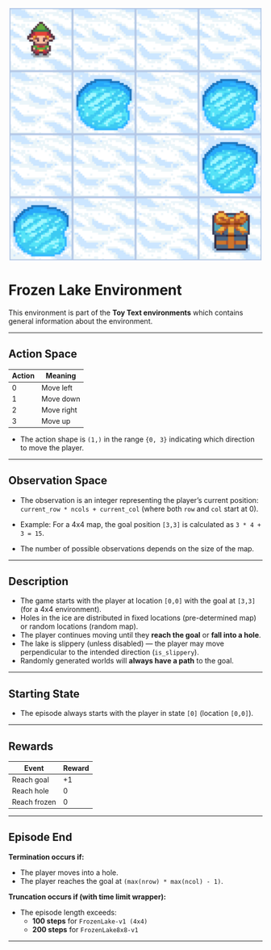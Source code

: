 <p align="center">
  <img src="FrozenLakeEnv/Media/frozen_lake.gif" width="500">
</p>

# Frozen Lake Environment

This environment is part of the **Toy Text environments** which contains general information about the environment.

---

## Action Space
| Action | Meaning      |
|--------|-------------|
| 0      | Move left   |
| 1      | Move down   |
| 2      | Move right  |
| 3      | Move up     |

- The action shape is `(1,)` in the range `{0, 3}` indicating which direction to move the player.

---

## Observation Space
- The observation is an integer representing the player’s current position:  
  `current_row * ncols + current_col` (where both `row` and `col` start at 0).

- Example: For a 4x4 map, the goal position `[3,3]` is calculated as `3 * 4 + 3 = 15`.

- The number of possible observations depends on the size of the map.

---

## Description
- The game starts with the player at location `[0,0]` with the goal at `[3,3]` (for a 4x4 environment).  
- Holes in the ice are distributed in fixed locations (pre-determined map) or random locations (random map).  
- The player continues moving until they **reach the goal** or **fall into a hole**.  
- The lake is slippery (unless disabled) — the player may move perpendicular to the intended direction (`is_slippery`).  
- Randomly generated worlds will **always have a path** to the goal.  

---

## Starting State
- The episode always starts with the player in state `[0]` (location `[0,0]`).  

---

## Rewards
| Event        | Reward |
|--------------|--------|
| Reach goal   | +1     |
| Reach hole   | 0      |
| Reach frozen | 0      |

---

## Episode End
**Termination occurs if:**
- The player moves into a hole.  
- The player reaches the goal at `(max(nrow) * max(ncol) - 1)`.  

**Truncation occurs if (with time limit wrapper):**
- The episode length exceeds:  
  - **100 steps** for `FrozenLake-v1 (4x4)`  
  - **200 steps** for `FrozenLake8x8-v1`  

---
